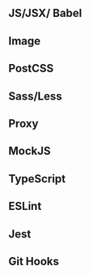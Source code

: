 ## JS/JSX/ Babel

## Image

## PostCSS

## Sass/Less

## Proxy

## MockJS

## TypeScript

## ESLint

## Jest

## Git Hooks
